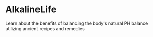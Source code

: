 # AlkalineLife
Learn about the benefits of balancing the body's natural PH balance utilizing ancient recipes and remedies 
